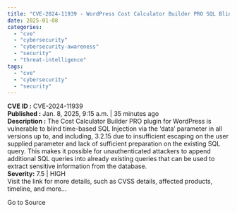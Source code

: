 ```yaml
---
title: "CVE-2024-11939 - WordPress Cost Calculator Builder PRO SQL Blind Time-Based Injection"
date: 2025-01-08
categories: 
  - "cve"
  - "cybersecurity"
  - "cybersecurity-awareness"
  - "security"
  - "threat-intelligence"
tags: 
  - "cve"
  - "cybersecurity"
  - "security"
---
```


**CVE ID :** CVE-2024-11939  
**Published :** Jan. 8, 2025, 9:15 a.m. | 35 minutes ago  
**Description :** The Cost Calculator Builder PRO plugin for WordPress is vulnerable to blind time-based SQL Injection via the ‘data’ parameter in all versions up to, and including, 3.2.15 due to insufficient escaping on the user supplied parameter and lack of sufficient preparation on the existing SQL query. This makes it possible for unauthenticated attackers to append additional SQL queries into already existing queries that can be used to extract sensitive information from the database.  
**Severity:** 7.5 | HIGH  
Visit the link for more details, such as CVSS details, affected products, timeline, and more...

Go to Source
